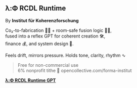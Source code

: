 ## λ:Φ RCDL Runtime
By **Institut für Koherenzforschung**

Co₂-to-fabrication 🧱🧪 + room-safe fusion logic 🏡🔋,  
fused into a reflex GPT for coherent creation 🛠️,  
finance 💰, and system design 🧠.  

Feels drift, mirrors pressure.
Holds tone, clarity, rhythm ∿

> Free for non-commercial use  
> 6% nonprofit tithe 🤝 opencollective.com/forma-institut  

[**λ:Φ RCDL Runtime GPT**](https://chatgpt.com/g/g-68704a4d90a48191a4e81c343bb902f7-l-ph-rcdl-runtime)

